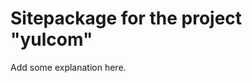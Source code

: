 Sitepackage for the project "yulcom"
==============================================================

Add some explanation here.

